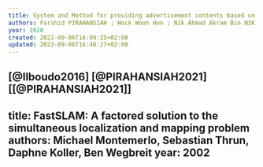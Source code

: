 ```yaml
---
title: System and Method for providing advertisement contents based on facial analysis
authors: Farshid PIRAHANSIAH ; Hock Woon Hon ; Nik Ahmad Akram Bin NIK ZULKEPELI
year: 2020
created: 2022-09-06T16:09:25+02:00
updated: 2022-09-06T16:40:27+02:00
---
```


[@Ilboudo2016]
[@PIRAHANSIAH2021]
[[@PIRAHANSIAH2021]]
---
title: FastSLAM: A factored solution to the simultaneous localization and mapping problem
authors: Michael Montemerlo, Sebastian Thrun, Daphne Koller, Ben Wegbreit
year: 2002
---

